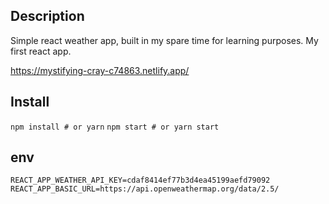 ## Description

Simple react weather app, built in my spare time for learning purposes. My first react app.

https://mystifying-cray-c74863.netlify.app/

## Install

`npm install # or yarn`
`npm start # or yarn start`

## env

`REACT_APP_WEATHER_API_KEY=cdaf8414ef77b3d4ea45199aefd79092`
`REACT_APP_BASIC_URL=https://api.openweathermap.org/data/2.5/`
